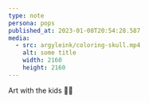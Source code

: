 ```yaml
---
type: note
persona: pops
published_at: 2023-01-08T20:54:28.587
media:
  - src: argyleink/coloring-skull.mp4
    alt: some title
    width: 2160
    height: 2160
---
```


Art with the kids 🤘💀